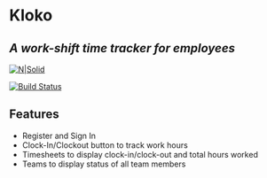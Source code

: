 # Kloko

## _A work-shift time tracker for employees_

[![N|Solid](https://cdn-media-1.freecodecamp.org/images/YPGVGgxYKzPpRZzTZIgfWgTvQ4T0E8zaLpkZ)](https://nodesource.com/products/nsolid)

[![Build Status](https://travis-ci.org/joemccann/dillinger.svg?branch=master)](https://travis-ci.org/joemccann/dillinger)

## Features

- Register and Sign In
- Clock-In/Clockout button to track work hours
- Timesheets to display clock-in/clock-out and total hours worked
- Teams to display status of all team members
